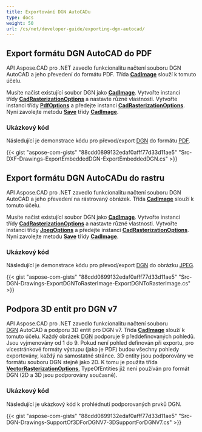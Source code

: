 ```yaml
---
title: Exportování DGN AutoCADu
type: docs
weight: 50
url: /cs/net/developer-guide/exporting-dgn-autocad/
---
```


## **Export formátu DGN AutoCAD do PDF**

API Aspose.CAD pro .NET zavedlo funkcionalitu načtení souboru DGN AutoCAD a jeho převedení do formátu PDF. Třída [**CadImage**](https://reference.aspose.com/cad/net/aspose.cad.fileformats.cad/cadimage) slouží k tomuto účelu.

Musíte načíst existující soubor DGN jako [**CadImage**](https://reference.aspose.com/cad/net/aspose.cad.fileformats.cad/cadimage). Vytvořte instanci třídy [**CadRasterizationOptions**](https://reference.aspose.com/cad/net/aspose.cad.imageoptions/cadrasterizationoptions) a nastavte různé vlastnosti. Vytvořte instanci třídy [**PdfOptions**](https://reference.aspose.com/cad/net/aspose.cad.imageoptions/pdfoptions) a předejte instanci [**CadRasterizationOptions**](https://reference.aspose.com/cad/net/aspose.cad.imageoptions/cadrasterizationoptions). Nyní zavolejte metodu [**Save**](https://reference.aspose.com/cad/net/aspose.cad/image/methods/save/index) třídy [**CadImage**](https://reference.aspose.com/cad/net/aspose.cad.fileformats.cad/cadimage).

### Ukázkový kód

Následující je demonstrace kódu pro převod/export [DGN](https://docs.fileformat.com/cad/dgn/) do formátu [PDF](https://docs.fileformat.com/pdf/).

{{< gist "aspose-com-gists" "88cdd0899132edaf0afff77d33d11ae5" "Src-DXF-Drawings-ExportEmbeddedDGN-ExportEmbeddedDGN.cs" >}}

## **Export formátu DGN AutoCADu do rastru**

API Aspose.CAD pro .NET zavedlo funkcionalitu načtení souboru DGN AutoCAD a jeho převedení na rástrovaný obrázek. Třída [**CadImage**](https://reference.aspose.com/cad/net/aspose.cad.fileformats.cad/cadimage) slouží k tomuto účelu.

Musíte načíst existující soubor DGN jako [**CadImage**](https://reference.aspose.com/cad/net/aspose.cad.fileformats.cad/cadimage). Vytvořte instanci třídy [**CadRasterizationOptions**](https://reference.aspose.com/cad/net/aspose.cad.imageoptions/cadrasterizationoptions) a nastavte různé vlastnosti. Vytvořte instanci třídy [**JpegOptions**](https://reference.aspose.com/cad/net/aspose.cad.imageoptions/jpegoptions) a předejte instanci [**CadRasterizationOptions**](https://reference.aspose.com/cad/net/aspose.cad.imageoptions/cadrasterizationoptions). Nyní zavolejte metodu [**Save**](https://reference.aspose.com/cad/net/aspose.cad/image/methods/save/index) třídy [**CadImage**](https://reference.aspose.com/cad/net/aspose.cad.fileformats.cad/cadimage).

### Ukázkový kód

Následující je demonstrace kódu pro převod/export [DGN](https://docs.fileformat.com/cad/dgn/) do obrázku [JPEG](https://docs.fileformat.com/image/jpeg/).

{{< gist "aspose-com-gists" "88cdd0899132edaf0afff77d33d11ae5" "Src-DGN-Drawings-ExportDGNToRasterImage-ExportDGNToRasterImage.cs" >}}

## **Podpora 3D entit pro DGN v7**

API Aspose.CAD pro .NET zavedlo funkcionalitu načtení souboru [DGN](https://docs.fileformat.com/cad/dgn/) AutoCAD a podporu 3D entit pro DGN v7. Třída [**CadImage**](https://reference.aspose.com/cad/net/aspose.cad.fileformats.cad/cadimage) slouží k tomuto účelu. Každý obrázek [DGN](https://docs.fileformat.com/cad/dgn/) podporuje 9 předdefinovaných pohledů. Jsou vyjmenovány od 1 do 9. Pokud není pohled definován při exportu, pro vícestránkové formáty výstupu (jako je PDF) budou všechny pohledy exportovány, každý na samostatné stránce. 3D entity jsou podporovány ve formátu souboru DGN stejně jako 2D. K tomu je použita třída [**VectorRasterizationOptions**](https://reference.aspose.com/cad/net/aspose.cad.imageoptions/vectorrasterizationoptions), TypeOfEntities již není používán pro formát DGN (2D a 3D jsou podporovány současně).

### Ukázkový kód

Následující je ukázkový kód k prohlédnutí podporovaných prvků DGN.

{{< gist "aspose-com-gists" "88cdd0899132edaf0afff77d33d11ae5" "Src-DGN-Drawings-SupportOf3DForDGNV7-3DSupportForDGNV7.cs" >}}
